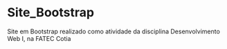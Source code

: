 # Site_Bootstrap
Site em Bootstrap realizado como atividade da disciplina Desenvolvimento Web I, na FATEC Cotia
